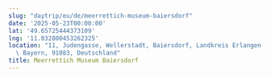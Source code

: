 ```yaml
---
slug: "daytrip/eu/de/meerrettich-museum-baiersdorf"
date: '2025-05-23T00:00:00'
lat: '49.65725444373109'
lng: '11.032800453262325'
location: "11, Judengasse, Wellerstadt, Baiersdorf, Landkreis Erlangen-H\xF6chstadt,\
  \ Bayern, 91083, Deutschland"
title: Meerrettich Museum Baiersdorf
---
```




